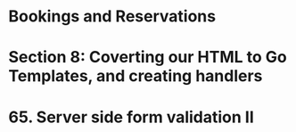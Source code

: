 # Bookings and Reservations

# Section 8: Coverting our HTML to Go Templates, and creating handlers

# 65. Server side form validation II
